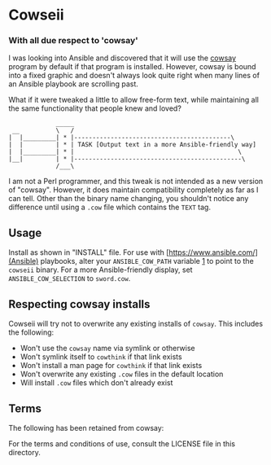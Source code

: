 # Cowseii
### With all due respect to 'cowsay'

I was looking into Ansible and discovered that it will use the [cowsay](https://github.com/schacon/cowsay) program by default if that program is installed. However, cowsay is bound into a fixed graphic and doesn't always look quite right when many lines of an Ansible playbook are scrolling past.

What if it were tweaked a little to allow free-form text, while maintaining all the same functionality that people knew and loved?

```
             _____
 __          \   /
|  |_________| * |-------------------------------------------\
|  |         | * | TASK [Output text in a more Ansible-friendly way]
|  |_________| * |                                             \
|__|         | * |----------------------------------------------\
             /___\
```

I am not a Perl programmer, and this tweak is not intended as a new version of "cowsay". However, it does maintain compatibility completely as far as I can tell. Other than the binary name changing, you shouldn't notice any difference until using a `.cow` file which contains the `TEXT` tag.

## Usage

Install as shown in "INSTALL" file.
For use with [https://www.ansible.com/](Ansible) playbooks, alter your `ANSIBLE_COW_PATH` variable [1] to point to the `cowseii` binary.
For a more Ansible-friendly display, set `ANSIBLE_COW_SELECTION` to `sword.cow`.

[1]: https://docs.ansible.com/ansible/latest/reference_appendices/config.html#ansible-cow-path

## Respecting cowsay installs
Cowseii will try not to overwrite any existing installs of `cowsay`. This includes the following:
- Won't use the `cowsay` name via symlink or otherwise
- Won't symlink itself to `cowthink` if that link exists
- Won't install a man page for `cowthink` if that link exists
- Won't overwrite any existing `.cow` files in the default location
- Will install `.cow` files which don't already exist

## Terms
The following has been retained from cowsay:

For the terms and conditions of use, consult the LICENSE file in
this directory.
